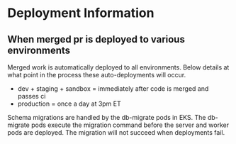 # Deployment Information

## When merged pr is deployed to various environments
Merged work is automatically deployed to all environments.
Below details at what point in the process these auto-deployments will occur.

* dev + staging + sandbox = immediately after code is merged and passes ci
* production = once a day at 3pm ET

Schema migrations are handled by the db-migrate pods in EKS. The db-migrate pods execute the migration command before the server and worker pods are deployed. The migration will not succeed when deployments fail.
